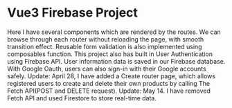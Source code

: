 # Vue3 Firebase Project
Here I have several components which are rendered by the routes. We can browse through each router without reloading the page, with smooth transition effect. 
Reusable form validation is also implemented using composables function.
This project also has built in User Authentication using Firebase API. User information data is saved in our Firebase database. With Google Oauth, users can also sign-in with their Google accounts safely.
Update: April 28, I have added a Create router page, which allows registered users to create and delete their own products by calling The Fetch API(POST and DELETE request). 
Update: May 14. I have removed Fetch API and used Firestore to store real-time data.
